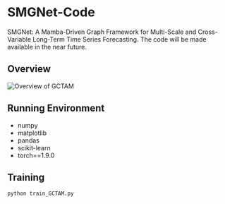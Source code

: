 # SMGNet-Code
SMGNet: A Mamba-Driven Graph Framework for Multi-Scale and Cross-Variable Long-Term Time Series Forecasting. The code will be made available in the near future.

## Overview
![Overview of GCTAM](fig_framework.png)

## Running Environment
* numpy
* matplotlib
* pandas
* scikit-learn
* torch==1.9.0

## Training
```bash
python train_GCTAM.py
